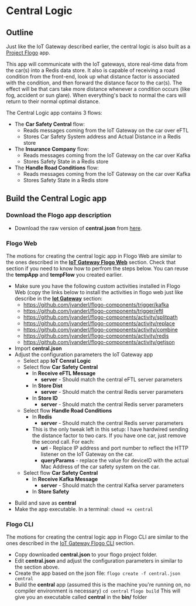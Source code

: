 # Central Logic

## Outline
Just like the IoT Gateway described earlier, the central logic is also built as a [Project Flogo](http://flogo.io) app.

This app will communicate with the IoT gateways, store real-time data from the car(s) into a Redis data store. It also is capable of receiving a road condition from the front-end, look up what distance factor is associated with the condition, and then forward the distance facor to the car(s). The effect will be that cars take more distance whenever a condition occurs (like fog, accident or sun glare). When everything's back to normal the cars will return to their normal optimal distance.
 
The Central Logic app contains 3 flows:

 - The **Car Safety Central** flow:
	 - Reads messages coming from the IoT Gateway on the car over eFTL
	 - Stores Car Safety System address and Actual Distance in a Redis store
 - The **Insurance Company** flow:
	 - Reads messages coming from the IoT Gateway on the car over Kafka
	 - Stores Safety State in a Redis store
 - The **Handle Road Conditions** flow:
	 - Reads messages coming from the IoT Gateway on the car over Kafka
	 - Stores Safety State in a Redis store

## Build the Central Logic app
### Download the Flogo app description
* Download the raw version of **central.json** from [here](central.json).

### Flogo Web
The motions for  creating the central logic app in Flogo Web are similar to the ones described in the [**IoT Gateway Flogo Web**](../iot-gateway/flogo-web/) section.
Check that section if you need to know how to perfrom the steps below. You can reuse the **tempApp** and **tempFlow** you created earlier.

 - Make sure you have the following custom activities installed in Flogo Web (copy  the links below to install the activities in flogo web just like describe in the [**Iot Gateway**](../iot-gateway/flogo-web) section:
	 - https://github.com/jvanderl/flogo-components/trigger/kafka
	 - https://github.com/jvanderl/flogo-components/trigger/eftl
	 - https://github.com/jvanderl/flogo-components/activity/splitpath
	 - https://github.com/jvanderl/flogo-components/activity/replace
	 - https://github.com/jvanderl/flogo-components/activity/combine
	 - https://github.com/jvanderl/flogo-components/activity/redis
	 - https://github.com/jvanderl/flogo-components/activity/getjson
 - Import **central.json**
 - Adjust the configuration parameters the IoT Gateway app
	 * Select app **IoT Cenral Logic**
	 * Select flow **Car Safety Central**
		 * In **Receive eFTL Message**
			 * **server** - Should match the central eFTL server parameters
		 * In **Store Dist**
			 * **server** - Should match the central Redis server parameters
		 * In **Store ID**
			 * **server** - Should match the central Redis server parameters
	 * Select flow **Handle Road Conditions**
		 * In **Redis**
			 * **server** - Should match the central Redis server parameters
		 * This is the only tweak left in this setup: I have hardwired sending the distance factor to two cars. If you have one car, just remove the second call. For each:
			 * **uri** - Replace IP address and port number to reflect the HTTP listener on the IoT Gateway on the car.
			 * **queryParams** - replace the value for deviceID with the actual Mac Address of the car safety system on the car.
	 *  Select flow **Car Safety Central**
		 * In **Receive Kafka Message**
			 * **server** - Should match the central Kafka server parameters
		 * In **Store Safety**
 * Build and save as **central**
 * Make the app executable. In a terminal:
 `chmod +x central`

### Flogo CLI
The motions for  creating the central logic app in Flogo CLI are similar to the ones described in the [IoT Gateway Flogo CLI](../iot-gateway/flogo-cli/) section.

* Copy downloaded **central.json** to your flogo project folder.
* Edit **central.json** and adjust the configuration parameters in similar to the section above.
* Create the app based on the json file:
 `flogo create -f central.json central`
* Build the **central** app (assumed this is the machine you're running on, no compiler environment is necessary)
`cd central`
`flogo build`
This will give you an executable called **central** in the **bin/** folder